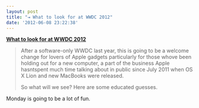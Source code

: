 ```yaml
---
layout: post
title: "⇥ What to look for at WWDC 2012"
date: '2012-06-08 23:22:38'
---
```


**[What to look for at WWDC
2012](http://gigaom.com/apple/what-to-look-for-at-wwdc-2012-macs-mountain-lion-ios-6-maps-and-icloud/)**

> After a software-only WWDC last year, this is going to be a welcome
> change for lovers of Apple gadgets particularly for those whove been
> holding out for a new computer, a part of the business Apple
> hasntspent much time talking about in public since July 2011 when OS X
> Lion and new MacBooks were released.
>
> So what will we see? Here are some educated guesses.

Monday is going to be a lot of fun.
